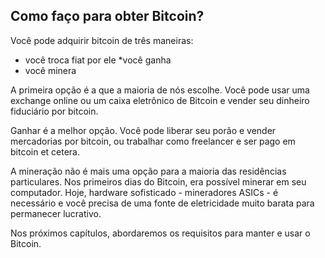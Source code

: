## Como faço para obter Bitcoin?

Você pode adquirir bitcoin de três maneiras:
* você troca fiat por ele
*você ganha
* você minera

A primeira opção é a que a maioria de nós escolhe. Você pode usar uma exchange online ou um caixa eletrônico de Bitcoin e vender seu dinheiro fiduciário por bitcoin.

Ganhar é a melhor opção. Você pode liberar seu porão e vender mercadorias por bitcoin, ou trabalhar como freelancer e ser pago em bitcoin et cetera.

A mineração não é mais uma opção para a maioria das residências particulares. Nos primeiros dias do Bitcoin, era possível minerar em seu computador. Hoje, hardware sofisticado - mineradores ASICs - é necessário e você precisa de uma fonte de eletricidade muito barata para permanecer lucrativo.

Nos próximos capítulos, abordaremos os requisitos para manter e usar o Bitcoin.
